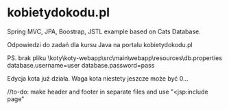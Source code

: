 kobietydokodu.pl
================

Spring MVC, JPA, Boostrap, JSTL example based on Cats Database.

Odpowiedzi do zadań dla kursu Java na portalu kobietydokodu.pl

PS. brak pliku \koty\koty-webapp\src\main\webapp\resources\db.properties
database.username=user
database.password=pass

Edycja kota już działa.
Waga kota niestety jeszcze może być 0...


//to-do:
make header and footer in separate files and use "<jsp:include page"
